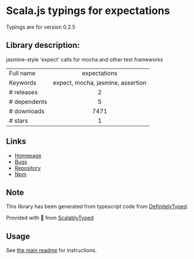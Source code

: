 
# Scala.js typings for expectations

Typings are for version 0.2.5

## Library description:
jasmine-style 'expect' calls for mocha and other test frameworks

|                    |                 |
| ------------------ | :-------------: |
| Full name          | expectations |
| Keywords           | expect, mocha, jasmine, assertion |
| # releases         | 2 |
| # dependents       | 5 |
| # downloads        | 7471 |
| # stars            | 1 |

## Links
- [Homepage](https://github.com/spmason/expectations#readme)
- [Bugs](https://github.com/spmason/expectations/issues)
- [Repository](https://github.com/spmason/expectations)
- [Npm](https://www.npmjs.com/package/expectations)
    


## Note
This library has been generated from typescript code from [DefinitelyTyped](https://definitelytyped.org).

Provided with :purple_heart: from [ScalablyTyped](https://github.com/oyvindberg/ScalablyTyped)

## Usage
See [the main readme](../../readme.md) for instructions.


